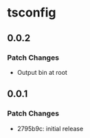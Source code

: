 # tsconfig

## 0.0.2

### Patch Changes

- Output bin at root

## 0.0.1

### Patch Changes

- 2795b9c: initial release
